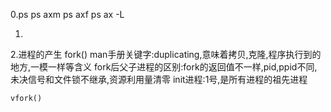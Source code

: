 0.ps
    ps axm
    ps axf
    ps ax -L

1.



2.进程的产生
    fork()
    man手册关键字:duplicating,意味着拷贝,克隆,程序执行到的地方,一模一样等含义
    fork后父子进程的区别:fork的返回值不一样,pid,ppid不同,未决信号和文件锁不继承,资源利用量清零
    init进程:1号,是所有进程的祖先进程
    


    vfork()
    